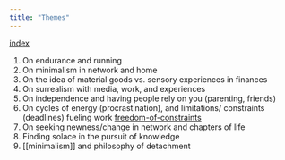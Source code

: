```yaml
---
title: "Themes"
---
```


[index](/.md)

1. On endurance and running
2. On minimalism in network and home
3. On the idea of material goods vs. sensory experiences in finances
4. On surrealism with media, work, and experiences
5. On independence and having people rely on you (parenting, friends)
6. On cycles of energy (procrastination), and limitations/ constraints (deadlines) fueling work [freedom-of-constraints](freedom-of-constraints.md)
7. On seeking newness/change in network and chapters of life
8. Finding solace in the pursuit of knowledge 
9. [[minimalism]] and philosophy of detachment


